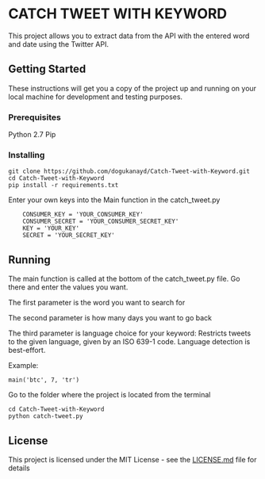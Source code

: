 # CATCH TWEET WITH KEYWORD 

This project allows you to extract data from the API with the entered word and date using the Twitter API.

## Getting Started

These instructions will get you a copy of the project up and running on your local machine for development and testing purposes. 

### Prerequisites

Python 2.7
Pip

### Installing


```
git clone https://github.com/dogukanayd/Catch-Tweet-with-Keyword.git
cd Catch-Tweet-with-Keyword
pip install -r requirements.txt
```

Enter your own keys into the Main function in the catch_tweet.py
```
    CONSUMER_KEY = 'YOUR_CONSUMER_KEY'
    CONSUMER_SECRET = 'YOUR_CONSUMER_SECRET_KEY'
    KEY = 'YOUR_KEY'
    SECRET = 'YOUR_SECRET_KEY'
```

## Running

The main function is called at the bottom of the catch_tweet.py file. Go there and enter the values you want.

The first parameter is the word you want to search for

The second parameter is how many days you want to go back

The third parameter is language choice for your keyword: Restricts tweets to the given language, given by an ISO 639-1 code. Language detection is best-effort.

Example:


```
main('btc', 7, 'tr')
```

Go to the folder where the project is located from the terminal

```
cd Catch-Tweet-with-Keyword
python catch-tweet.py
```

## License

This project is licensed under the MIT License - see the [LICENSE.md](LICENSE.md) file for details
